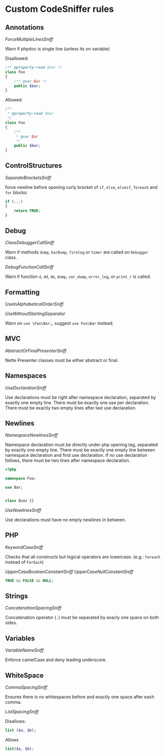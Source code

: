 Custom CodeSniffer rules
========================

Annotations
-----------

*ForceMultipleLinesSniff*

Warn if phpdoc is single line (unless its on variable)

Disallowed:
```php
/** @property-read $bar */
class Foo
{
	/** @var Bar */
	public $bar;
}
```

Allowed:
```php
/** 
 * @property-read $bar
 */
class Foo
{
	/**
	 * @var Bar
	 */
	public $bar;
}
```

ControlStructures
-----------------

*SeparateBracketsSniff*

force newline before opening curly bracket of `if`, `else`, `elseif`, `foreach` and `for` blocks:

```php
if (...)
{
 	return TRUE;
}
```

Debug
-----

*ClassDebuggerCallSniff*

Warn if methods `dump`, `barDump`, `firelog` or `timer` are called on `Debugger` class.

*DebugFunctionCallSniff*

Warn if function `d`, `dd`, `de`, `dump`, `var_dump`, `error_log`, or `print_r` is called.

Formatting
----------

*UseInAlphabeticalOrderSniff*

*UseWithoutStartingSeparator*

Warn on `use \Foo\Bar;`, suggest `use Foo\Bar` instead.

MVC
---

*AbstractOrFinalPresenterSniff*

Nette Presenter classes must be either abstract or final.

Namespaces
----------

*UseDeclarationSniff*

Use declarations must be right after namespace declaration,
separated by exactly one empty line. There must be exactly
one use per declaration. There must be exactly two empty lines
after last use declaration.

Newlines
--------

*NamespaceNewlinesSniff*

Namespace declaration must be directly under php opening tag,
separated by exactly one empty line. There must be exactly one
empty line between namespace declaration and first use declaration.
If no use declaration follows, there must be two lines after
namespace declaration.

```php
<?php

namespace Foo;

use Bar;


class Quaz {}
```

*UseNewlinesSniff*

Use declarations must have no empty newlines in between.

PHP
---

*KeywordCaseSniff*

Checks that all constructs but logical operators are lowercase.
(e.g.: `foreach` instead of `ForEach`)

*UpperCaseBooleanConstantSniff*
*UpperCaseNullConstantSniff*

```php
TRUE && FALSE && NULL;
```

Strings
-------

*ConcatenationSpacingSniff*

Concatenation operator (`.`) must be separated by exacly one
space on both sides. 

Variables
---------

*VariableNameSniff*

Enforce camelCase and deny leading underscore.

WhiteSpace
----------

*CommaSpacingSniff*

Ensures there is no whitespaces before and exactly one space after each comma.

*ListSpacingSniff*

Disallows:
```php
list ($a, $b);
```

Allows
```php
list($a, $b);
```
